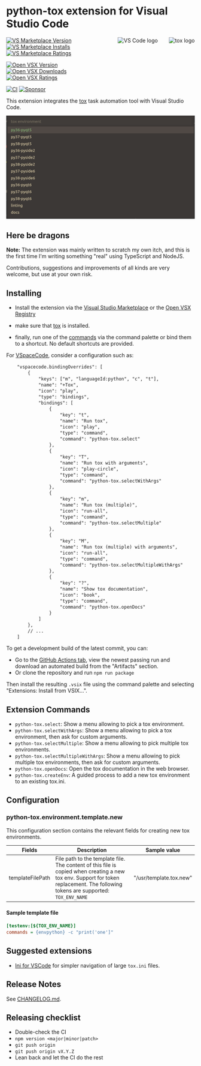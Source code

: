 # python-tox extension for Visual Studio Code

<a href="https://tox.readthedocs.io">
    <img src="https://raw.githubusercontent.com/tox-dev/tox/master/docs/_static/img/tox.png"
         alt="tox logo"
         height="100px"
         align="right",
         style="padding-left: 30px">
    <img src="https://media.githubusercontent.com/media/microsoft/vscode-docs/main/images/logo-stable.png"
         alt="VS Code logo"
         height="100px"
         align="right">
</a>


[![VS Marketplace Version](https://vsmarketplacebadge.apphb.com/version/the-compiler.python-tox.svg)](https://marketplace.visualstudio.com/items?itemName=the-compiler.python-tox)
[![VS Marketplace Installs](https://vsmarketplacebadge.apphb.com/installs/the-compiler.python-tox.svg)](https://marketplace.visualstudio.com/items?itemName=the-compiler.python-tox)
[![VS Marketplace Ratings](https://vsmarketplacebadge.apphb.com/rating/the-compiler.python-tox.svg)](https://marketplace.visualstudio.com/items?itemName=the-compiler.python-tox)

[![Open VSX Version](https://img.shields.io/open-vsx/v/the-compiler/python-tox?color=blue)](https://open-vsx.org/extension/the-compiler/python-tox)
[![Open VSX Downloads](https://img.shields.io/open-vsx/dt/the-compiler/python-tox?color=blue)](https://open-vsx.org/extension/the-compiler/python-tox)
[![Open VSX Ratings](https://img.shields.io/open-vsx/rating/the-compiler/python-tox?color=blue)](https://open-vsx.org/extension/the-compiler/python-tox)

[![CI](https://img.shields.io/github/workflow/status/The-Compiler/vscode-python-tox/CI)](https://github.com/The-Compiler/vscode-python-tox/actions/workflows/ci.yml)
[![Sponsor](https://img.shields.io/static/v1?label=Sponsor&message=%E2%9D%A4&logo=GitHub&color=pink)](https://github.com/sponsors/The-Compiler/)

This extension integrates the [tox](https://tox.readthedocs.io/) task automation tool with Visual Studio Code.

![Screenshot](img/quickpick.png)

## Here be dragons

**Note:** The extension was mainly written to scratch my own itch, and this is
the first time I'm writing something "real" using TypeScript and NodeJS.

Contributions, suggestions and improvements of all kinds are very welcome,
but use at your own risk.

## Installing

- Install the extension via the [Visual Studio
Marketplace](https://marketplace.visualstudio.com/items?itemName=the-compiler.python-tox)
or the [Open VSX
Registry](https://open-vsx.org/extension/the-compiler/python-tox)

- make sure that [tox](https://github.com/tox-dev/tox) is installed.

- finally, run one of the [commands](#extension-commands) via the command palette
or bind them to a shortcut. No default shortcuts are provided.

For [VSpaceCode](https://vspacecode.github.io/), consider a configuration such as:

```jsonc
    "vspacecode.bindingOverrides": [
        {
            "keys": ["m", "languageId:python", "c", "t"],
            "name": "+Tox",
            "icon": "play",
            "type": "bindings",
            "bindings": [
                {
                    "key": "t",
                    "name": "Run tox",
                    "icon": "play",
                    "type": "command",
                    "command": "python-tox.select"
                },
                {
                    "key": "T",
                    "name": "Run tox with arguments",
                    "icon": "play-circle",
                    "type": "command",
                    "command": "python-tox.selectWithArgs"
                },
                {
                    "key": "m",
                    "name": "Run tox (multiple)",
                    "icon": "run-all",
                    "type": "command",
                    "command": "python-tox.selectMultiple"
                },
                {
                    "key": "M",
                    "name": "Run tox (multiple) with arguments",
                    "icon": "run-all",
                    "type": "command",
                    "command": "python-tox.selectMultipleWithArgs"
                },
                {
                    "key": "?",
                    "name": "Show tox documentation",
                    "icon": "book",
                    "type": "command",
                    "command": "python-tox.openDocs"
                }
            ]
        },
        // ...
    ]
```

To get a development build of the latest commit, you can:

- Go to the [GitHub Actions tab](https://github.com/The-Compiler/vscode-python-tox/actions/workflows/ci.yml),
  view the newest passing run and download an automated build from the "Artifacts" section.
- Or clone the repository and run `npm run package`

Then install the resulting `.vsix` file using the command palette and selecting
"Extensions: Install from VSIX...".

## Extension Commands

- `python-tox.select`: Show a menu allowing to pick a tox environment.
- `python-tox.selectWithArgs`: Show a menu allowing to pick a tox environment, then ask for custom arguments.
- `python-tox.selectMultiple`: Show a menu allowing to pick multiple tox environments.
- `python-tox.selectMultipleWithArgs`: Show a menu allowing to pick multiple tox environments, then ask for custom arguments.
- `python-tox.openDocs`: Open the tox documentation in the web browser.
- `python-tox.createEnv`: A guided process to add a new tox environment to an existing tox.ini.

## Configuration

### python-tox.environment.template.new

This configuration section contains the relevant fields for creating new tox environments.

| Fields | Description | Sample value |
| - | - | - |
| templateFilePath | File path to the template file. The content of this file is copied when creating a new tox env. Support for token replacement. The following tokens are supported: `TOX_ENV_NAME` | "/usr/template.tox.new"

#### Sample template file

```ini
[testenv:[${TOX_ENV_NAME}]
commands = {envpython} -c "print('one']"
```

## Suggested extensions

- [Ini for VSCode](https://marketplace.visualstudio.com/items?itemName=DavidWang.ini-for-vscode) for simpler navigation of large `tox.ini` files.

## Release Notes

See [CHANGELOG.md](CHANGELOG.md).

## Releasing checklist

- Double-check the CI
- `npm version <major|minor|patch>`
- `git push origin`
- `git push origin vX.Y.Z`
- Lean back and let the CI do the rest
